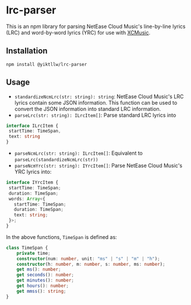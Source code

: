 # lrc-parser
This is an npm library for parsing NetEase Cloud Music's line-by-line lyrics (LRC) and word-by-word lyrics (YRC) for use with [XCMusic](https://github.com/yiktllw/XCMusic).

## Installation
```shell
npm install @yiktllw/lrc-parser
```

## Usage
 - `standardizeNcmLrc(str: string): string`: NetEase Cloud Music's LRC lyrics contain some JSON information. This function can be used to convert the JSON information into standard LRC information.
 - `parseLrc(str: string): ILrcItem[]`: Parse standard LRC lyrics into
 ```typescript
 interface ILrcItem {
  startTime: TimeSpan,
  text: string
 }
 ```
 - `parseNcmLrc(str: string): ILrcItem[]`: Equivalent to `parseLrc(standardizeNcmLrc(str))`
 - `parseNcmYrc(str: string): IYrcItem[]`: Parse NetEase Cloud Music's YRC lyrics into:
 ```typescript
interface IYrcItem {
  startTime: TimeSpan;
  duration: TimeSpan;
  words: Array<{
    startTime: TimeSpan;
    duration: TimeSpan;
    text: string;
  }>;
}
 ```
 
 In the above functions, `TimeSpan` is defined as:
```typescript
class TimeSpan {
    private time;
    constructor(num: number, unit: "ms" | "s" | "m" | "h");
    constructor(h: number, m: number, s: number, ms: number);
    get ms(): number;
    get seconds(): number;
    get minutes(): number;
    get hours(): number;
    get mmss(): string;
}
```